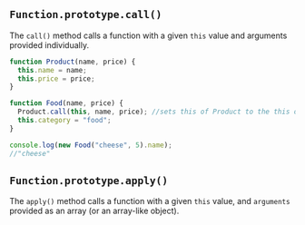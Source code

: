 ## `Function.prototype.call()`

The `call()` method calls a function with a given `this` value and arguments provided individually.

```js
function Product(name, price) {
  this.name = name;
  this.price = price;
}

function Food(name, price) {
  Product.call(this, name, price); //sets this of Product to the this of Food
  this.category = "food";
}

console.log(new Food("cheese", 5).name);
//"cheese"
```

## `Function.prototype.apply()`

The `apply()` method calls a function with a given `this` value, and `arguments` provided as an array (or an array-like object).
